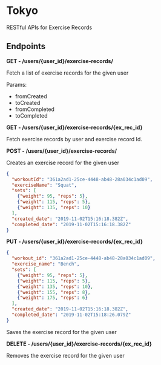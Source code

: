 # Tokyo

RESTful APIs for Exercise Records

## Endpoints

**GET - /users/{user_id}/exercise-records/**

Fetch a list of exercise records for the given user

Params:
  - fromCreated 
  - toCreated
  - fromCompleted
  - toCompleted

**GET - /users/{user_id}/exercise-records/{ex_rec_id}**

Fetch exercise records by user and exercise record Id.

**POST - /users/{user_id}/exercise-records/**

Creates an exercise record for the given user

```json
{
  "workoutId": "361a2ad1-25ce-4448-ab48-28a034c1ad09",
  "exerciseName": "Squat",
  "sets": [
    {"weight": 95, "reps": 5},
    {"weight": 115, "reps": 5},
    {"weight": 135, "reps": 10}
  ],
  "created_date": "2019-11-02T15:16:18.382Z",
  "completed_date": "2019-11-02T15:16:18.382Z"
}
```

**PUT - /users/{user_id}/exercise-records/{ex_rec_id}**

```json
{
  "workout_id": "361a2ad1-25ce-4448-ab48-28a034c1ad09",
  "exercise_name": "Bench",
  "sets": [
    {"weight": 95, "reps": 5},
    {"weight": 115, "reps": 5},
    {"weight": 135, "reps": 10},
    {"weight": 155, "reps": 8},
    {"weight": 175, "reps": 6}
  ],
  "created_date": "2019-11-02T15:16:18.382Z",
  "completed_date": "2019-11-02T15:18:26.079Z"
}
```

Saves the exercise record for the given user

**DELETE - /users/{user_id}/exercise-records/{ex_rec_id}**

Removes the exercise record for the given user

